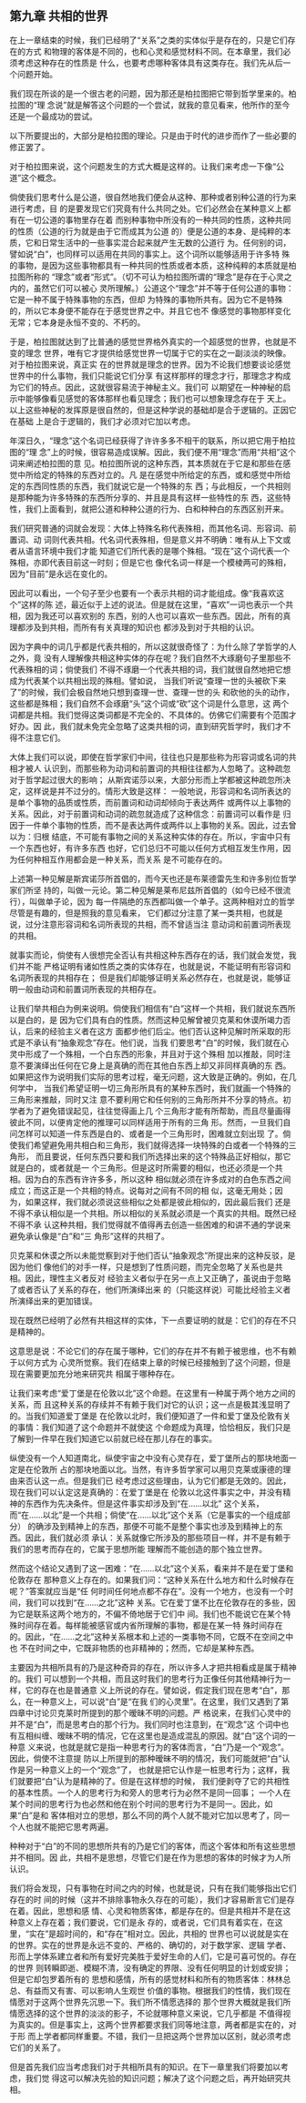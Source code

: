 ## 第九章 共相的世界

在上一章结束的时候，我们已经明了“关系”之类的实体似乎是存在的，只是它们存在的方式
和物理的客体是不同的，也和心灵和感觉材料不同。在本章里，我们必须考虑这种存在的性质是
什么，也要考虑哪种客体具有这类存在。我们先从后一个问题开始。

我们现在所谈的是一个很古老的问题，因为那还是柏拉图把它带到哲学里来的。柏拉图的“理
念说”就是解答这个问题的一个尝试，就我的意见看来，他所作的至今还是一个最成功的尝试。

以下所要提出的，大部分是柏拉图的理论。只是由于时代的进步而作了一些必要的修正罢了。

对于柏拉图来说，这个问题发生的方式大概是这样的。让我们来考虑一下像“公道”这个概念。

倘使我们思考什么是公道，很自然地我们便会从这种、那种或者别种公道的行为来进行考虑，目
的是要发现它们究竟有什么共同之处。它们必然会在某种意义上都有在一切公道的事物里存在着
而别种事物中所没有的一种共同的性质，这种共同的性质（公道的行为就是由于它而成其为公道
的）便是公道的本身、是纯粹的本质，它和日常生活中的一些事实混合起来就产生无数的公道行
为。任何别的词，譬如说“白”，也同样可以适用在共同的事实上。这个词所以能够适用于许多特
殊的事物，是因为这些事物都具有一种共同的性质或者本质，这种纯粹的本质就是柏拉图所称的
“理念”或者“形式”。（切不可认为柏拉图所谓的“理念”是存在于心灵之内的，虽然它们可以被心
灵所理解。）公道这个“理念”并不等于任何公道的事物：它是一种不属于特殊事物的东西，但却
为特殊的事物所共有。因为它不是特殊的，所以它本身便不能存在于感觉世界之中。并且它也不
像感觉的事物那样变化无常；它本身是永恒不变的、不朽的。

于是，柏拉图就达到了比普通的感觉世界格外真实的一个超感觉的世界，也就是不变的理念
世界，唯有它才提供给感觉世界一切属于它的实在之一副淡淡的映像。对于柏拉图来说，真正实
在的世界就是理念的世界。因为不论我们想要谈论感觉世界中的什么事物，我们只能说它们分享
有这样那样的理念才行，那理念才构成为它们的特点。因此，这就很容易流于神秘主义。我们可
以期望在一种神秘的启示中能够像看见感觉的客体那样也看见理念；我们也可以想象理念存在于
天上。以上这些神秘的发挥原是很自然的，但是这种学说的基础却是合于逻辑的。正因它在基础
上是合于逻辑的，我们才必须对它加以考虑。

年深日久，“理念”这个名词已经获得了许许多多不相干的联系，所以把它用于柏拉图的“理
念”上的时候，很容易造成误解。因此，我们便不用“理念”而用“共相”这个词来阐述柏拉图的意
见。柏拉图所说的这种东西，其本质就在于它是和那些在感觉中所给定的特殊的东西对立的。凡
是在感觉中所给定的东西，或和感觉中所给定的东西同性质的东西，我们就说它是一个特殊的东
西；与此相反，一个共相则是那种能为许多特殊的东西所分享的、并且是具有这样一些特性的东
西，这些特性，我们上面看到，就把公道和种种公道的行为、白和种种白的东西区别开来。

我们研究普通的词就会发现：大体上特殊名称代表殊相，而其他名词、形容词、前置词、动
词则代表共相。代名词代表殊相，但是意义并不明确：唯有从上下文或者从语言环境中我们才能
知道它们所代表的是哪个殊相。“现在”这个词代表一个殊相，亦即代表目前这一时刻；但是它也
像代名词一样是一个模棱两可的殊相，因为“目前”是永远在变化的。

因此可以看出，一个句子至少也要有一个表示共相的词才能组成。像“我喜欢这个”这样的陈
述，最近似于上述的说法。但是就在这里，“喜欢”一词也表示一个共相，因为我还可以喜欢别的
东西，别的人也可以喜欢一些东西。因此，所有的真理都涉及到共相，而所有有关真理的知识也
都涉及到对于共相的认识。

因为字典中的词几乎都是代表共相的，所以这就很奇怪了：为什么除了学哲学的人之外，竟
没有人理解像共相这种实体的存在呢？我们自然不大琢磨句子里那些不代表殊相的词；倘使我们
不得不琢磨一个代表共相的词，我们就很自然地把它想成为代表某个以共相出现的殊相。譬如说，
当我们听说“查理一世的头被砍下来了”的时候，我们会极自然地只想到查理一世、查理一世的头
和砍他的头的动作，这些都是殊相；我们自然不会琢磨“头”这个词或“砍”这个词是什么意思，这
两个词都是共相。我们觉得这类词都是不完全的、不具体的。仿佛它们需要有个范围才好办。因
此，我们就未免完全忽略了这类共相的词，直到研究哲学时，我们才不得不注意它们。

大体上我们可以说，即使在哲学家们中间，往往也只是那些称为形容词或名词的共相才被人
认识到，而那些称为动词和前置词的共相往往都为人忽略了。这种疏忽对于哲学起过很大的影响；
从斯宾诺莎以来，大部分形而上学都被这种疏忽所决定，这样说是并不过分的。情形大致是这样：
一般地说，形容词和名词所表达的是单个事物的品质或性质，而前置词和动词却倾向于表达两件
或两件以上事物的关系。因此，对于前置词和动词的疏忽就造成了这种信念：前置词可以看作是
归因于一件单个事物的性质，而不是表达两件或两件以上事物的关系。因此，过去曾以为：归根
结底，不可能有事物之间的关系这种实体的存在。所以，宇宙中只有一个东西也好，有许多东西
也好，它们总归不可能以任何方式相互发生作用，因为任何种相互作用都会是一种关系，而关系
是不可能存在的。

上述第一种见解是斯宾诺莎所首倡的，而今天也还是布莱德雷先生和许多别位哲学家们所坚
持的，叫做一元论。第二种见解是莱布尼兹所首倡的（如今已经不很流行），叫做单子论，因为
每一件隔绝的东西都叫做一个单子。这两种相对立的哲学尽管是有趣的，但是照我的意见看来，
它们都过分注意了某一类共相，也就是说，过分注意形容词和名词所表现的共相，而不曾适当注
意动词和前置词所表现的共相。

就事实而论，倘使有人很想完全否认有共相这种东西存在的话，我们就会发觉，我们并不能
严格证明有诸如性质之类的实体存在，也就是说，不能证明有形容词和名词所表现的共相存在；
但是我们却能够证明关系必然存在，也就是说，能够证明一般由动词和前置词所表现的共相存在。

让我们举共相白为例来说明。倘使我们相信有“白”这样一个共相，我们就说东西所以是白的，是
因为它们具有白的性质。然而这种见解曾被贝克莱和休谟所竭力否认，后来的经验主义者在这方
面都步他们后尘。他们否认这种见解时所采取的形式是不承认有“抽象观念”存在。他们说，当我
们要思考“白”的时候，我们就在心灵中形成了一个殊相，一个白东西的形象，并且对于这个殊相
加以推敲，同时注意不要演绎出任何在它身上是真确的而在其他白东西上却又非同样真确的东
西。如果把这作为说明我们实际的思考过程，毫无问题，这大致是正确的。例如，在几何学中，
当我们希望证明一切三角形所具有的某种东西时，我们就画一个特殊的三角形来推敲，同时又注
意不要利用它和任何别的三角形所并不分享的特点。初学者为了避免错误起见，往往觉得画上几
个三角形才能有所帮助，而且尽量画得彼此不同，以便肯定他的推理可以同样适用于所有的三角
形。然而，一旦我们自问怎样可以知道一件东西是白的、或者是一个三角形时，困难就立刻出现
了。倘使我们希望避免用共相白和三角形，我们就得选择一块特殊的白或者一个特殊的三角形，
而且要说，任何东西只要和我们所选择出来的这个特殊品正好相似，那它就是白的，或者就是一
个三角形。但是这时所需要的相似，也还必须是一个共相。因为白的东西有许许多多，所以这种
相似就必须在许多成对的白色东西之间成立；而这正是一个共相的特点。说每对之间有不同的相
似，这毫无用处；因为，如果这样，我们就必须说这些相似之处都是彼此相似的，因此最后我们
还是不得不承认相似是一个共相。所以相似的关系就必须是一个真实的共相。既然已经不得不承
认这种共相，我们觉得就不值得再去创造一些困难的和讲不通的学说来避免承认像是“白”和“三
角形”这样的共相了。

贝克莱和休谟之所以未能觉察到对于他们否认“抽象观念”所提出来的这种反驳，是因为他们
像他们的对手一样，只是想到了性质问题，而完全忽略了关系也是共相。因此，理性主义者反对
经验主义者似乎在另一点上又正确了，虽说由于忽略了或者否认了关系的存在，他们所演绎出来
的（只能这样说）可能比经验主义者所演绎出来的更加错误。

现在既然已经明了必然有共相这样的实体，下一点要证明的就是：它们的存在不只是精神的。

这意思是说：不论它们的存在属于哪种，它们的存在并不有赖于被思维，也不有赖于以何方式为
心灵所觉察。我们在结束上章的时候已经接触到了这个问题，但是现在需要更加充分地来研究共
相属于哪种存在。

让我们来考虑“爱丁堡是在伦敦以北”这个命题。在这里有一种属于两个地方之间的关系，而
且这种关系的存续并不有赖于我们对它的认识；这一点是极其浅显明了的。当我们知道爱丁堡是
在伦敦以北时，我们便知道了一件和爱丁堡及伦敦有关的事情：我们知道了这个命题并不就使这
个命题成为真理，恰恰相反，我们只是了解到一件早在我们知道它以前就已经在那儿存在的事实。

纵使没有一个人知道南北，纵使宇宙之中没有心灵存在，爱丁堡所占的那块地面一定是在伦敦所
占的那块地面以北。当然，有许多哲学家可以用贝克莱或康德的理由来否认这一点。但是我们已
经考虑过这些理由，认为它们都是无效的。因此，现在我们可以认定这是真确的：在爱丁堡是在
伦敦以北这件事实之中，并没有精神的东西作为先决条件。但是这件事实却涉及到“在……以北”
这个关系，而“在……以北”是一个共相；倘使“在……以北”这个关系（它是事实的一个组成部分）
的确涉及到精神上的东西，那便不可能不是整个事实也涉及到精神上的东西。因此，我们就必须
承认：关系就像它所涉及的那些项目一样，并不是有赖于我们的思考而存在的，它属于思想所能
理解而不能创造的那个独立世界。

然而这个结论又遇到了这一困难：“在……以北”这个关系，看来并不是在爱丁堡和伦敦存在
那种意义上存在的。如果我们问：“这种关系在什么地方和什么时候存在呢？”答案就应当是“任
何时间任何地点都不存在”。没有一个地方，也没有一个时间，我们可以找到“在……之北”这种
关系。它在爱丁堡不比在伦敦存在的多些，因为它是联系这两个地方的，不偏不倚地居于它们中
间。我们也不能说它在某个特殊时间存在着。每样能被感官或内省所理解的事物，都是在某一特
殊时间存在的。因此，“在……之北”这种关系根本和上述的一类事物不同，它既不在空间之中也
不在时间之中，它既非物质的也非精神的；然而，它却是某种东西。

主要因为共相所具有的乃是这种奇异的存在，所以许多人才把共相看成是属于精神的。我们
可以想到一个共相，而且这时我们的思考行为正像任何其他精神行为一样，它的存在也是普通意
义上所说的存在。譬如说，假定我们现在思考“白”，那么，在一种意义上，可以说“白”是“在我
们的心灵里”。在这里，我们又遇到了第四章中讨论贝克莱时所提到的那个暧昧不明的问题。严
格说来，在我们心灵中的并不是“白”，而是思考白的那个行为。我们同时也注意到，在“观念”这
个词中也有互相纠缠、暧昧不明的情况，它在这里也是造成混乱的原因。就“白”这个词的一种意
义来说，也就是就它是指一种思考行为的客体而言，“白”乃是一个“观念”。因此，倘使不注意提
防以上所提到的那种暧昧不明的情况，我们可能就把“白”认作是另一种意义上的一个“观念”了，
也就是把它认作是一桩思考行为；这样，我们就要把“白”认为是精神的了。但是在这样想的时候，
我们便剥夺了它的共相性的基本性质。一个人的思考行为和旁人的思考行为必然不是同一回事；
一个人在某个时间的思考行为也必然和他在别个时间的思考行为不是同一。因此，如果“白”是和
客体相对立的思想，那么不同的两个人就不能对它加以思考了，同一个人也就不能把它思考两遍。

种种对于“白”的不同的思想所共有的乃是它们的客体，而这个客体和所有这些思想并不相同。因
此，共相不是思想，尽管它们是在作为思想的客体的时候才为人所认识。

我们将会发现，只有事物在时间之内的时候，也就是说，只有在我们能够指出它们存在的时
间的时候（这并不排除事物永久存在的可能），我们才容易断言它们是存在着。因此，思想和感
情、心灵和物质客体，都是存在的。但是共相并不是在这种意义上存在着；我们要说，它们是永
存的，或者说，它们具有着实在，在这里，“实在”是超时间的，和“存在”相对立。因此，共相的
世界也可以说就是实在的世界。实在的世界是永远不变的、严格的、确切的，对于数学家、逻辑
学者、形而上学体系建立者和所有爱好完美胜于爱好生命的人们，它是可喜可悦的。存在的世界
则转瞬即逝、模糊不清，没有确定的界限、没有任何明显的计划或安排；但是它却包罗着所有的
思想和感情，所有的感觉材料和所有的物质客体：林林总总、有益而又有害、可以影响人生观世
价值的事物。根据我们的性情，我们现在情愿对于这两个世界先沉思一下。我们所不情愿选择的
那个世界大概就是我们所情愿选择的这个世界的淡淡的影子，不论就哪种意义来说，它几乎都是
不值得视为真实的。但是事实上，这两个世界都要求我们同等地注意，两者都是实在的，对于形
而上学者都同样重要。不错，我们一旦把这两个世界加以区别，就必须考虑它们的关系了。

但是首先我们应当考虑我们对于共相所具有的知识。在下一章里我们将要加以考虑，我们觉
得这可以解决先验的知识问题；解决了这个问题之后，再开始研究共相。



